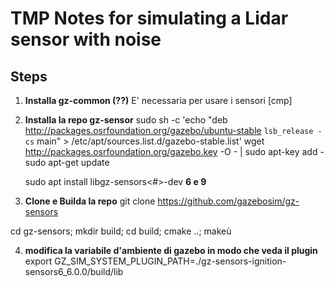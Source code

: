# TMP Notes for simulating a Lidar sensor with noise

## Steps
1) **Installa gz-common (??)**
    E' necessaria per usare i sensori
    [cmp]
2) **Installa la repo gz-sensor**
    sudo sh -c 'echo "deb http://packages.osrfoundation.org/gazebo/ubuntu-stable `lsb_release -cs` main" > /etc/apt/sources.list.d/gazebo-stable.list'
    wget http://packages.osrfoundation.org/gazebo.key -O - | sudo apt-key add -
    sudo apt-get update


    sudo apt install libgz-sensors<#>-dev **6 e 9**


3) **Clone e Builda la repo**
git clone https://github.com/gazebosim/gz-sensors

cd gz-sensors; mkdir build; cd build; cmake ..;  makeù


4) **modifica la variabile d'ambiente di gazebo in modo che veda il plugin**
export GZ_SIM_SYSTEM_PLUGIN_PATH=./gz-sensors-ignition-sensors6_6.0.0/build/lib






